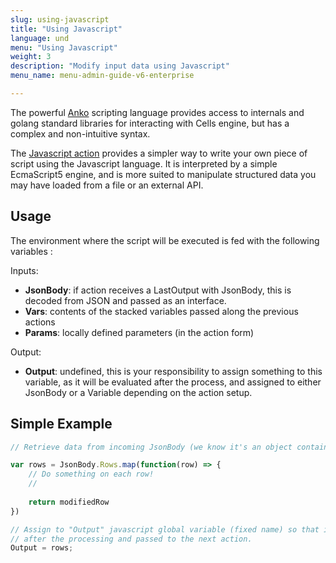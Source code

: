 ```yaml
---
slug: using-javascript
title: "Using Javascript"
language: und
menu: "Using Javascript"
weight: 3
description: "Modify input data using Javascript"
menu_name: menu-admin-guide-v6-enterprise

---
```

The powerful [Anko](https://docs.pydio.com/en/docs/cells-flows/anko-pseudo-script) scripting language provides access to internals and golang standard libraries for interacting with Cells engine, but has a complex and non-intuitive syntax.

The [Javascript action](https://docs.pydio.com/en/docs/cells-flows/javascript) provides a simpler way to write your own piece of script using the Javascript language. It is interpreted by a simple EcmaScript5 engine, and is more suited to manipulate structured data you may have loaded from a file or an external API. 


## Usage

The environment where the script will be executed is fed with the following variables : 

Inputs: 

 - **JsonBody**: if action receives a LastOutput with JsonBody, this is decoded from JSON and passed as an interface.
 - **Vars**: contents of the stacked variables passed along the previous actions
 - **Params**: locally defined parameters (in the action form)

Output: 

 - **Output**: undefined, this is your responsibility to assign something to this variable, as it will be evaluated after the process, and assigned to either JsonBody or a Variable depending on the action setup.


## Simple Example

```javascript
// Retrieve data from incoming JsonBody (we know it's an object containing a list of results), do some processing, and pass along to next action

var rows = JsonBody.Rows.map(function(row) => {
    // Do something on each row!
    //
    
    return modifiedRow
})

// Assign to "Output" javascript global variable (fixed name) so that it is extracted 
// after the processing and passed to the next action.
Output = rows;

```
